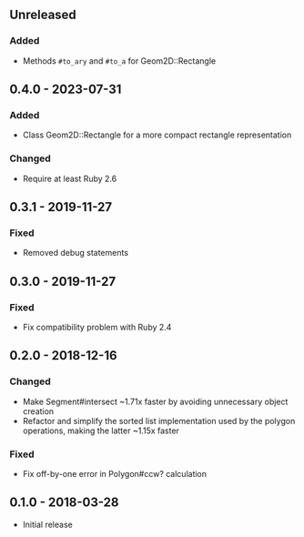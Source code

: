 ## Unreleased

### Added

* Methods `#to_ary` and `#to_a` for Geom2D::Rectangle


## 0.4.0 - 2023-07-31

### Added

* Class Geom2D::Rectangle for a more compact rectangle representation

### Changed

* Require at least Ruby 2.6


## 0.3.1 - 2019-11-27

### Fixed

- Removed debug statements


## 0.3.0 - 2019-11-27

### Fixed

- Fix compatibility problem with Ruby 2.4


## 0.2.0 - 2018-12-16

### Changed

* Make Segment#intersect ~1.71x faster by avoiding unnecessary object creation
* Refactor and simplify the sorted list implementation used by the polygon
  operations, making the latter ~1.15x faster

### Fixed

* Fix off-by-one error in Polygon#ccw? calculation

## 0.1.0 - 2018-03-28

* Initial release
